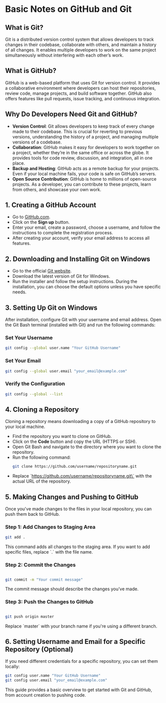 
# Basic Notes on GitHub and Git

## What is Git?
Git is a distributed version control system that allows developers to track changes in their codebase, collaborate with others, and maintain a history of all changes. It enables multiple developers to work on the same project simultaneously without interfering with each other’s work.

## What is GitHub?
GitHub is a web-based platform that uses Git for version control. It provides a collaborative environment where developers can host their repositories, review code, manage projects, and build software together. GitHub also offers features like pull requests, issue tracking, and continuous integration.

## Why Do Developers Need Git and GitHub?
- **Version Control**: Git allows developers to keep track of every change made to their codebase. This is crucial for reverting to previous versions, understanding the history of a project, and managing multiple versions of a codebase.
- **Collaboration**: GitHub makes it easy for developers to work together on a project, whether they’re in the same office or across the globe. It provides tools for code review, discussion, and integration, all in one place.
- **Backup and Hosting**: GitHub acts as a remote backup for your projects. Even if your local machine fails, your code is safe on GitHub’s servers.
- **Open Source Contribution**: GitHub is home to millions of open-source projects. As a developer, you can contribute to these projects, learn from others, and showcase your own work.

## 1. Creating a GitHub Account
- Go to [GitHub.com](https://github.com/).
- Click on the **Sign up** button.
- Enter your email, create a password, choose a username, and follow the instructions to complete the registration process.
- After creating your account, verify your email address to access all features.

## 2. Downloading and Installing Git on Windows
- Go to the official [Git website](https://git-scm.com/).
- Download the latest version of Git for Windows.
- Run the installer and follow the setup instructions. During the installation, you can choose the default options unless you have specific needs.

## 3. Setting Up Git on Windows
After installation, configure Git with your username and email address. Open the Git Bash terminal (installed with Git) and run the following commands:

### Set Your Username
```bash
git config --global user.name "Your GitHub Username"
```

### Set Your Email
```bash
git config --global user.email "your_email@example.com"
```

### Verify the Configuration
```bash
git config --global --list
```

## 4. Cloning a Repository
Cloning a repository means downloading a copy of a GitHub repository to your local machine.

- Find the repository you want to clone on GitHub.
- Click on the **Code** button and copy the URL (HTTPS or SSH).
- Open Git Bash and navigate to the directory where you want to clone the repository.
- Run the following command:
  ```bash
  git clone https://github.com/username/repositoryname.git
  ```
- Replace \`https://github.com/username/repositoryname.git\` with the actual URL of the repository.

## 5. Making Changes and Pushing to GitHub
Once you've made changes to the files in your local repository, you can push them back to GitHub.

### Step 1: Add Changes to Staging Area
```bash
git add .
```
This command adds all changes to the staging area. If you want to add specific files, replace \`.\` with the file name.

### Step 2: Commit the Changes
```bash

git commit -m "Your commit message"

```
The commit message should describe the changes you’ve made.

### Step 3: Push the Changes to GitHub
```bash

git push origin master

```
Replace \`master\` with your branch name if you're using a different branch.

## 6. Setting Username and Email for a Specific Repository (Optional)
If you need different credentials for a specific repository, you can set them locally:

```bash
git config user.name "Your GitHub Username"
git config user.email "your_email@example.com"
```

This guide provides a basic overview to get started with Git and GitHub, from account creation to pushing code.
